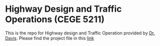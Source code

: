 # Highway Design and Traffic Operations (CEGE 5211)
This is the repo for Highway design and Traffic Operation provided by [Dr. Davis](https://cse.umn.edu/cege/davis-gary). Please find the project file in this [link](https://github.com/shambhavikhanal/Highway-Design-and-Traffic-Operations/blob/main/Project1Highway-revise%20(1).pdf)
